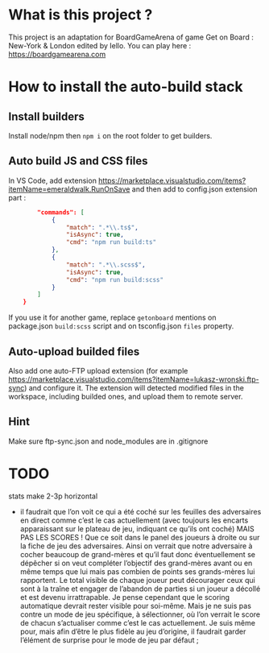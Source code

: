 # What is this project ? 
This project is an adaptation for BoardGameArena of game Get on Board : New-York & London edited by Iello.
You can play here : https://boardgamearena.com

# How to install the auto-build stack

## Install builders
Install node/npm then `npm i` on the root folder to get builders.

## Auto build JS and CSS files
In VS Code, add extension https://marketplace.visualstudio.com/items?itemName=emeraldwalk.RunOnSave and then add to config.json extension part :
```json
        "commands": [
            {
                "match": ".*\\.ts$",
                "isAsync": true,
                "cmd": "npm run build:ts"
            },
            {
                "match": ".*\\.scss$",
                "isAsync": true,
                "cmd": "npm run build:scss"
            }
        ]
    }
```
If you use it for another game, replace `getonboard` mentions on package.json `build:scss` script and on tsconfig.json `files` property.

## Auto-upload builded files
Also add one auto-FTP upload extension (for example https://marketplace.visualstudio.com/items?itemName=lukasz-wronski.ftp-sync) and configure it. The extension will detected modified files in the workspace, including builded ones, and upload them to remote server.

## Hint
Make sure ftp-sync.json and node_modules are in .gitignore

# TODO
stats
make 2-3p horizontal

- il faudrait que l’on voit ce qui a été coché sur les feuilles des adversaires en direct comme c’est le cas actuellement (avec toujours les encarts apparaissant sur le plateau de jeu, indiquant ce qu’ils ont coché) MAIS PAS LES SCORES ! Que ce soit dans le panel des joueurs à droite ou sur la fiche de jeu des adversaires. Ainsi on verrait que notre adversaire à cocher beaucoup de grand-mères et qu’il faut donc éventuellement se dépêcher si on veut compléter l’objectif des grand-mères avant ou en même temps que lui mais pas combien de points ses grands-mères lui rapportent. Le total visible de chaque joueur peut décourager ceux qui sont à la traîne et engager de l’abandon de parties si un joueur a décollé et est devenu irrattrapable. Je pense cependant que le scoring automatique devrait rester visible pour soi-même. Mais je ne suis pas contre un mode de jeu spécifique, à sélectionner, où l’on verrait le score de chacun s’actualiser comme c’est le cas actuellement. Je suis même pour, mais afin d’être le plus fidèle au jeu d’origine, il faudrait garder l’élément de surprise pour le mode de jeu par défaut ;


